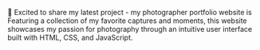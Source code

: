 🌟 Excited to share my latest project - my photographer portfolio website is 
 Featuring a collection of my favorite captures and moments, this website showcases my passion for photography through an intuitive user interface built with HTML, CSS, and JavaScript.
